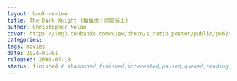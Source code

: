 ```yaml
---
layout: book-review
title: The Dark Knight (蝙蝠侠：黑暗骑士)
author: Christopher Nolan
cover: https://img3.doubanio.com/view/photo/s_ratio_poster/public/p462657443.webp
categories:
tags: movies
date: 2024-01-01
released: 2008-07-18
status: finished # abandoned,finished,interested,paused,queued,reading,reread
---
```

